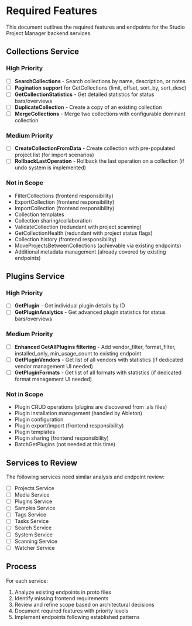 # Required Features

This document outlines the required features and endpoints for the Studio Project Manager backend services.

## Collections Service

### High Priority
- [ ] **SearchCollections** - Search collections by name, description, or notes
- [ ] **Pagination support** for GetCollections (limit, offset, sort_by, sort_desc)
- [ ] **GetCollectionStatistics** - Get detailed statistics for status bars/overviews
- [ ] **DuplicateCollection** - Create a copy of an existing collection
- [ ] **MergeCollections** - Merge two collections with configurable dominant collection

### Medium Priority
- [ ] **CreateCollectionFromData** - Create collection with pre-populated project list (for import scenarios)
- [ ] **RollbackLastOperation** - Rollback the last operation on a collection (if undo system is implemented)

### Not in Scope
- FilterCollections (frontend responsibility)
- ExportCollection (frontend responsibility)
- ImportCollection (frontend responsibility)
- Collection templates
- Collection sharing/collaboration
- ValidateCollection (redundant with project scanning)
- GetCollectionHealth (redundant with project status flags)
- Collection history (frontend responsibility)
- MoveProjectsBetweenCollections (achievable via existing endpoints)
- Additional metadata management (already covered by existing endpoints)

## Plugins Service

### High Priority
- [ ] **GetPlugin** - Get individual plugin details by ID
- [ ] **GetPluginAnalytics** - Get advanced plugin statistics for status bars/overviews

### Medium Priority
- [ ] **Enhanced GetAllPlugins filtering** - Add vendor_filter, format_filter, installed_only, min_usage_count to existing endpoint
- [ ] **GetPluginVendors** - Get list of all vendors with statistics (if dedicated vendor management UI needed)
- [ ] **GetPluginFormats** - Get list of all formats with statistics (if dedicated format management UI needed)

### Not in Scope
- Plugin CRUD operations (plugins are discovered from .als files)
- Plugin installation management (handled by Ableton)
- Plugin configuration
- Plugin export/import (frontend responsibility)
- Plugin templates
- Plugin sharing (frontend responsibility)
- BatchGetPlugins (not needed at this time)

## Services to Review

The following services need similar analysis and endpoint review:

- [ ] Projects Service
- [ ] Media Service
- [ ] Plugins Service
- [ ] Samples Service
- [ ] Tags Service
- [ ] Tasks Service
- [ ] Search Service
- [ ] System Service
- [ ] Scanning Service
- [ ] Watcher Service

## Process

For each service:
1. Analyze existing endpoints in proto files
2. Identify missing frontend requirements
3. Review and refine scope based on architectural decisions
4. Document required features with priority levels
5. Implement endpoints following established patterns
